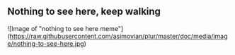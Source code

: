 Nothing to see here, keep walking
---------------------------------

![Image of "nothing to see here meme"] (https://raw.githubusercontent.com/asimovian/plur/master/doc/media/image/nothing-to-see-here.jpg)